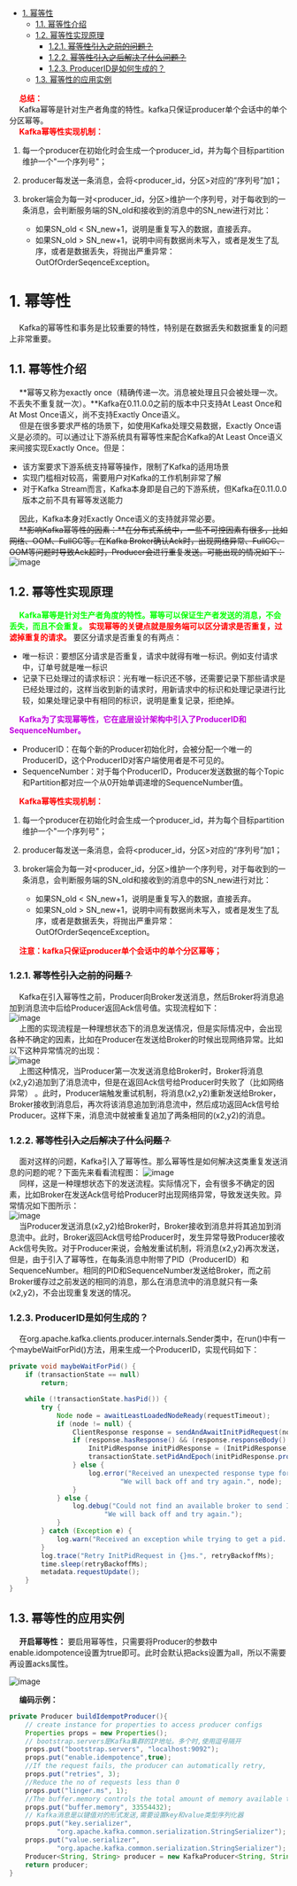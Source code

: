 

<!-- TOC -->

- [1. 幂等性](#1-幂等性)
    - [1.1. 幂等性介绍](#11-幂等性介绍)
    - [1.2. 幂等性实现原理](#12-幂等性实现原理)
        - [1.2.1. ~~幂等性引入之前的问题？~~](#121-幂等性引入之前的问题)
        - [1.2.2. ~~幂等性引入之后解决了什么问题？~~](#122-幂等性引入之后解决了什么问题)
        - [1.2.3. ProducerID是如何生成的？](#123-producerid是如何生成的)
    - [1.3. 幂等性的应用实例](#13-幂等性的应用实例)

<!-- /TOC -->

&emsp; **<font color = "red">总结：</font>**  
&emsp; Kafka幂等是针对生产者角度的特性。kafka只保证producer单个会话中的单个分区幂等。  
&emsp; **<font color = "red">Kafka幂等性实现机制：</font>**  

1. 每一个producer在初始化时会生成一个producer_id，并为每个目标partition维护一个"一个序列号"；
2. producer每发送一条消息，会将\<producer_id，分区\>对应的“序列号”加1；  
3. broker端会为每一对\<producer_id，分区\>维护一个序列号，对于每收到的一条消息，会判断服务端的SN_old和接收到的消息中的SN_new进行对比：  

    * 如果SN_old < SN_new+1，说明是重复写入的数据，直接丢弃。    
    * 如果SN_old > SN_new+1，说明中间有数据尚未写入，或者是发生了乱序，或者是数据丢失，将抛出严重异常：OutOfOrderSeqenceException。 


# 1. 幂等性   
<!-- 
https://blog.csdn.net/BeiisBei/article/details/104737298
-->
&emsp; Kafka的幂等性和事务是比较重要的特性，特别是在数据丢失和数据重复的问题上非常重要。  

## 1.1. 幂等性介绍
&emsp; **幂等又称为exactly once（精确传递一次。消息被处理且只会被处理一次。不丢失不重复就一次）。**Kafka在0.11.0.0之前的版本中只支持At Least Once和At Most Once语义，尚不支持Exactly Once语义。  
&emsp; 但是在很多要求严格的场景下，如使用Kafka处理交易数据，Exactly Once语义是必须的。可以通过让下游系统具有幂等性来配合Kafka的At Least Once语义来间接实现Exactly Once。但是：  

* 该方案要求下游系统支持幂等操作，限制了Kafka的适用场景
* 实现门槛相对较高，需要用户对Kafka的工作机制非常了解
* 对于Kafka Stream而言，Kafka本身即是自己的下游系统，但Kafka在0.11.0.0版本之前不具有幂等发送能力

&emsp; 因此，Kafka本身对Exactly Once语义的支持就非常必要。  
&emsp; ~~**影响Kafka幂等性的因素：**在分布式系统中，一些不可控因素有很多，比如网络、OOM、FullGC等。在Kafka Broker确认Ack时，出现网络异常、FullGC、OOM等问题时导致Ack超时，Producer会进行重复发送。可能出现的情况如下：~~  
![image](https://gitee.com/wt1814/pic-host/raw/master/images/microService/mq/kafka/kafka-99.png)  
<!-- 
&emsp; 生产者进行retry重试，会重复产生消息。Kafka在0.11版本引入幂等性，brocker只持久化一条。  
&emsp; 幂等性结合At Least Once语义，就构成了Kafka的Exactily Once语义，即：At Least Once + 幂等性 = Exactly Once。  
-->
  
## 1.2. 幂等性实现原理  
&emsp; **<font color = "lime">Kafka幂等是针对生产者角度的特性。幂等可以保证生产者发送的消息，不会丢失，而且不会重复。</font>** **<font color = "red">实现幂等的关键点就是服务端可以区分请求是否重复，过滤掉重复的请求。</font>** 要区分请求是否重复的有两点：  

* 唯一标识：要想区分请求是否重复，请求中就得有唯一标识。例如支付请求中，订单号就是唯一标识  
* 记录下已处理过的请求标识：光有唯一标识还不够，还需要记录下那些请求是已经处理过的，这样当收到新的请求时，用新请求中的标识和处理记录进行比较，如果处理记录中有相同的标识，说明是重复记录，拒绝掉。  

&emsp; **<font color = "clime">Kafka为了实现幂等性，它在底层设计架构中引入了ProducerID和SequenceNumber。</font>**  

* ProducerID：在每个新的Producer初始化时，会被分配一个唯一的ProducerID，这个ProducerID对客户端使用者是不可见的。  
* SequenceNumber：对于每个ProducerID，Producer发送数据的每个Topic和Partition都对应一个从0开始单调递增的SequenceNumber值。  

&emsp; **<font color = "red">Kafka幂等性实现机制：</font>**  

1. 每一个producer在初始化时会生成一个producer_id，并为每个目标partition维护一个"一个序列号"；
2. producer每发送一条消息，会将\<producer_id，分区\>对应的“序列号”加1；  
3. broker端会为每一对\<producer_id，分区\>维护一个序列号，对于每收到的一条消息，会判断服务端的SN_old和接收到的消息中的SN_new进行对比：  

    * 如果SN_old < SN_new+1，说明是重复写入的数据，直接丢弃。    
    * 如果SN_old > SN_new+1，说明中间有数据尚未写入，或者是发生了乱序，或者是数据丢失，将抛出严重异常：OutOfOrderSeqenceException。 


&emsp; **<font color = "red">注意：kafka只保证producer单个会话中的单个分区幂等；</font>**    

### 1.2.1. ~~幂等性引入之前的问题？~~  
&emsp; Kafka在引入幂等性之前，Producer向Broker发送消息，然后Broker将消息追加到消息流中后给Producer返回Ack信号值。实现流程如下：  
![image](https://gitee.com/wt1814/pic-host/raw/master/images/microService/mq/kafka/kafka-100.png)  
&emsp; 上图的实现流程是一种理想状态下的消息发送情况，但是实际情况中，会出现各种不确定的因素，比如在Producer在发送给Broker的时候出现网络异常。比如以下这种异常情况的出现：  
![image](https://gitee.com/wt1814/pic-host/raw/master/images/microService/mq/kafka/kafka-101.png)  
&emsp; 上图这种情况，当Producer第一次发送消息给Broker时，Broker将消息(x2,y2)追加到了消息流中，但是在返回Ack信号给Producer时失败了（比如网络异常） 。此时，Producer端触发重试机制，将消息(x2,y2)重新发送给Broker，Broker接收到消息后，再次将该消息追加到消息流中，然后成功返回Ack信号给Producer。这样下来，消息流中就被重复追加了两条相同的(x2,y2)的消息。  

### 1.2.2. ~~幂等性引入之后解决了什么问题？~~  
&emsp; 面对这样的问题，Kafka引入了幂等性。那么幂等性是如何解决这类重复发送消息的问题的呢？下面先来看看流程图：
![image](https://gitee.com/wt1814/pic-host/raw/master/images/microService/mq/kafka/kafka-102.png)  
&emsp; 同样，这是一种理想状态下的发送流程。实际情况下，会有很多不确定的因素，比如Broker在发送Ack信号给Producer时出现网络异常，导致发送失败。异常情况如下图所示：  
![image](https://gitee.com/wt1814/pic-host/raw/master/images/microService/mq/kafka/kafka-103.png)  
&emsp; 当Producer发送消息(x2,y2)给Broker时，Broker接收到消息并将其追加到消息流中。此时，Broker返回Ack信号给Producer时，发生异常导致Producer接收Ack信号失败。对于Producer来说，会触发重试机制，将消息(x2,y2)再次发送，但是，由于引入了幂等性，在每条消息中附带了PID（ProducerID）和SequenceNumber。相同的PID和SequenceNumber发送给Broker，而之前Broker缓存过之前发送的相同的消息，那么在消息流中的消息就只有一条(x2,y2)，不会出现重复发送的情况。  

### 1.2.3. ProducerID是如何生成的？  
<!-- 
&emsp; 客户端在生成Producer时，会实例化如下代码：

// 实例化一个Producer对象
Producer<String, String> producer = new KafkaProducer<>(props);
-->
&emsp; 在org.apache.kafka.clients.producer.internals.Sender类中，在run()中有一个maybeWaitForPid()方法，用来生成一个ProducerID，实现代码如下：  

```java
private void maybeWaitForPid() {
    if (transactionState == null)
        return;

    while (!transactionState.hasPid()) {
        try {
            Node node = awaitLeastLoadedNodeReady(requestTimeout);
            if (node != null) {
                ClientResponse response = sendAndAwaitInitPidRequest(node);
                if (response.hasResponse() && (response.responseBody() instanceof InitPidResponse)) {
                    InitPidResponse initPidResponse = (InitPidResponse) response.responseBody();
                    transactionState.setPidAndEpoch(initPidResponse.producerId(), initPidResponse.epoch());
                } else {
                    log.error("Received an unexpected response type for an InitPidRequest from {}. " +
                            "We will back off and try again.", node);
                }
            } else {
                log.debug("Could not find an available broker to send InitPidRequest to. " +
                        "We will back off and try again.");
            }
        } catch (Exception e) {
            log.warn("Received an exception while trying to get a pid. Will back off and retry.", e);
        }
        log.trace("Retry InitPidRequest in {}ms.", retryBackoffMs);
        time.sleep(retryBackoffMs);
        metadata.requestUpdate();
    }
}
```

## 1.3. 幂等性的应用实例  
&emsp; **开启幂等性：** 要启用幂等性，只需要将Producer的参数中enable.idompotence设置为true即可。此时会默认把acks设置为all，所以不需要再设置acks属性。  

![image](https://gitee.com/wt1814/pic-host/raw/master/images/microService/mq/kafka/kafka-116.png)  

&emsp; **编码示例：**  

```java
private Producer buildIdempotProducer(){
    // create instance for properties to access producer configs
    Properties props = new Properties();
    // bootstrap.servers是Kafka集群的IP地址。多个时,使用逗号隔开
    props.put("bootstrap.servers", "localhost:9092");
    props.put("enable.idempotence",true);
    //If the request fails, the producer can automatically retry,
    props.put("retries", 3);
    //Reduce the no of requests less than 0
    props.put("linger.ms", 1);
    //The buffer.memory controls the total amount of memory available to the producer for buffering.
    props.put("buffer.memory", 33554432);
    // Kafka消息是以键值对的形式发送,需要设置key和value类型序列化器
    props.put("key.serializer",
            "org.apache.kafka.common.serialization.StringSerializer");
    props.put("value.serializer",
            "org.apache.kafka.common.serialization.StringSerializer");
    Producer<String, String> producer = new KafkaProducer<String, String>(props);
    return producer;
}
```

